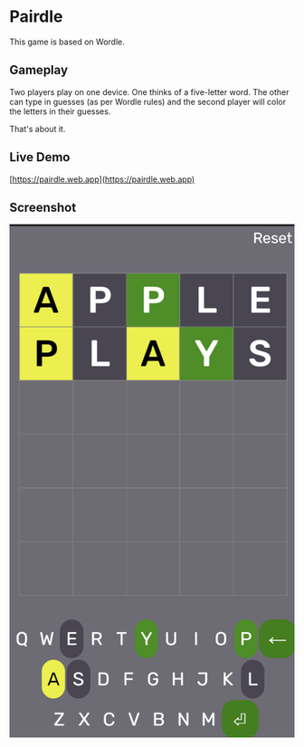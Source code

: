 # Pairdle

This game is based on Wordle.

## Gameplay

Two players play on one device. One thinks of a five-letter word. The other can type in guesses (as per Wordle rules) 
and the second player will color the letters in their guesses.

That's about it.

## Live Demo

[https://pairdle.web.app](https://pairdle.web.app)

## Screenshot

![Screenshot](public/screenshot1.png)